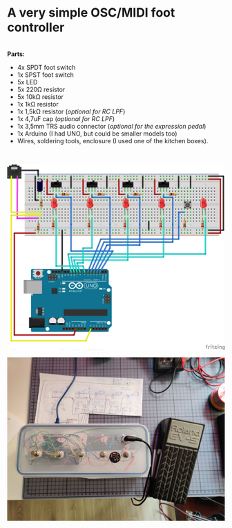 # A very simple OSC/MIDI foot controller <br />
<br />
<strong>Parts:</strong> <br />
<ul>
<li>4x SPDT foot switch </li>
<li>1x SPST foot switch </li>
<li>5x LED </li>
<li>5x 220<span>&#8486;</span> resistor </li>
<li>5x 10k<span>&#8486;</span> resistor </li>
<li>1x 1k<span>&#8486;</span> resistor </li>
<li>1x 1,5k<span>&#8486;</span> resistor (<em>optional for RC LPF</em>) </li>
<li>1x 4,7uF cap (<em>optional for RC LPF</em>) </li>
<li>1x 3,5mm TRS audio connector (<em>optional for the expression pedal</em>) </li>
<li>1x Arduino (I had UNO, but could be smaller models too) </li>
<li>Wires, soldering tools, enclosure (I used one of the kitchen boxes). </li>
</ul>
<br />

![](images/fs.png)

![](images/build.jpg)
